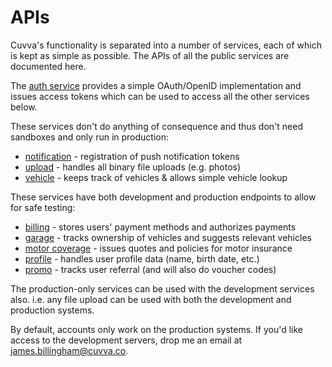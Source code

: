 # APIs

Cuvva's functionality is separated into a number of services, each of which is
kept as simple as possible. The APIs of all the public services are documented
here.

The [auth service](auth.md) provides a simple OAuth/OpenID implementation and
issues access tokens which can be used to access all the other services below.

These services don't do anything of consequence and thus don't need sandboxes
and only run in production:

- [notification](notification.md) - registration of push notification tokens
- [upload](upload.md) - handles all binary file uploads (e.g. photos)
- [vehicle](vehicle.md) - keeps track of vehicles & allows simple vehicle lookup

These services have both development and production endpoints to allow for safe testing:

- [billing](billing.md) - stores users' payment methods and authorizes payments
- [garage](garage.md) - tracks ownership of vehicles and suggests relevant vehicles
- [motor coverage](motor-coverage.md) - issues quotes and policies for motor insurance
- [profile](profile.md) - handles user profile data (name, birth date, etc.)
- [promo](promo.md) - tracks user referral (and will also do voucher codes)

The production-only services can be used with the development services also.
i.e. any file upload can be used with both the development and production
systems.

By default, accounts only work on the production systems. If you'd like access
to the development servers, drop me an email at
[james.billingham@cuvva.co](mailto:james.billingham@cuvva.co).
